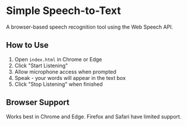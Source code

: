 # Simple Speech-to-Text

A browser-based speech recognition tool using the Web Speech API.

## How to Use

1. Open `index.html` in Chrome or Edge
2. Click "Start Listening"
3. Allow microphone access when prompted
4. Speak - your words will appear in the text box
5. Click "Stop Listening" when finished

## Browser Support

Works best in Chrome and Edge. Firefox and Safari have limited support.

